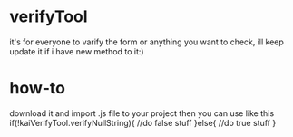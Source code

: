 # verifyTool
it's for everyone to varify the form or anything you want to check,
ill keep update it if i have new method to it:)
# how-to
download it and import .js file to your project
then you can use like this
if(!kaiVerifyTool.verifyNullString){
    //do false stuff
}else{
    //do true stuff
}
